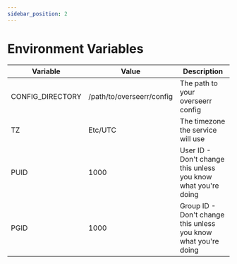 ```yaml
---
sidebar_position: 2
---
```


# Environment Variables

| Variable         | Value                     | Description                                                    |
| ---------------- | ------------------------- | -------------------------------------------------------------- |
| CONFIG_DIRECTORY | /path/to/overseerr/config | The path to your overseerr config                              |
| TZ               | Etc/UTC                   | The timezone the service will use                              |
| PUID             | 1000                      | User ID - Don't change this unless you know what you're doing  |
| PGID             | 1000                      | Group ID - Don't change this unless you know what you're doing |
